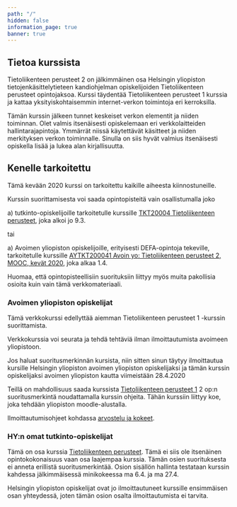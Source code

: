 ```yaml
---
path: "/"
hidden: false
information_page: true
banner: true
---
```


## Tietoa kurssista

Tietoliikenteen perusteet 2 on jälkimmäinen osa Helsingin yliopiston tietojenkäsittelytieteen kandiohjelman opiskelijoiden Tietoliikenteen perusteet opintojaksoa.  Kurssi täydentää Tietoliikenteen perusteet 1 kurssia ja kattaa yksityiskohtaisemmin internet-verkon toimintoja eri kerroksilla.

Tämän kurssin jälkeen tunnet keskeiset verkon elementit ja niiden toiminnan. Olet valmis itsenäisesti opiskelemaan eri verkkolaitteiden hallintarajapintoja. Ymmärrät niissä käytettävät käsitteet ja niiden merkityksen verkon toiminnalle. Sinulla on siis hyvät valmius itsenäisesti opiskella lisää ja lukea alan kirjallisuutta.

## Kenelle tarkoitettu

Tämä kevään 2020 kurssi on tarkoitettu kaikille aiheesta kiinnostuneille.

Kurssin suorittamisesta voi saada opintopisteitä vain osallistumalla joko

a) tutkinto-opiskelijoille tarkoitetulle kurssille [TKT20004 Tietoliikenteen perusteet](https://courses.helsinki.fi/fi/tkt20004/131058728), joka alkoi jo 9.3.

tai

a) Avoimen yliopiston opiskelijoille, erityisesti DEFA-opintoja tekeville, tarkoitetulle kurssille [AYTKT200041 Avoin yo: Tietoliikenteen perusteet 2, MOOC, kevät 2020](https://courses.helsinki.fi/fi/aytkt200042/130350689), joka alkaa 1.4. 

Huomaa, että opintopisteellisiin suorituksiin liittyy myös muita pakollisia osioita kuin vain tämä verkkomateriaali.

### Avoimen yliopiston opiskelijat

Tämä verkkokurssi edellyttää aiemman Tietoliikenteen perusteet 1 -kurssin suorittamista. 

Verkkokurssia voi seurata ja tehdä tehtäviä ilman ilmoittautumista avoimeen yliopistoon.

Jos haluat suoritusmerkinnän kursista, niin sitten sinun täytyy ilmoittautua kursille Helsingin yliopiston avoimen yliopiston opiskelijaksi ja tämän kurssin opiskelijaksi avoimen yliopiston kautta viimeistään 28.4.2020

Teillä on mahdollisuus saada kurssista [Tietoliikenteen perusteet 1](https://courses.helsinki.fi/fi/aytkt200041/130350119) 2 op:n suoritusmerkintä noudattamalla kurssin ohjeita. Tähän kurssiin liittyy koe, joka tehdään yliopiston moodle-alustalla.

Ilmoittautumisohjeet kohdassa [arvostelu ja kokeet](./arvostelu-ja-kokeet). 




### HY:n omat tutkinto-opiskelijat

Tämä on osa kurssia [Tietoliikenteen perusteet](https://courses.helsinki.fi/fi/tkt20004/131058728). Tämä ei siis ole itsenäinen opintokokonaisuus vaan osa laajempaa kurssia. Tämän osien suorituksesta ei anneta erillistä suoritusmerkintää. Osion sisällön hallinta testataan kurssin kahdessa jälkimmäisessä minikokeessa ma 6.4. ja ma 27.4.

Helsingin yliopiston opiskelijat ovat jo ilmoittautuneet kurssille ensimmäisen osan yhteydessä, joten tämän osion osalta ilmoittautumista ei tarvita.
